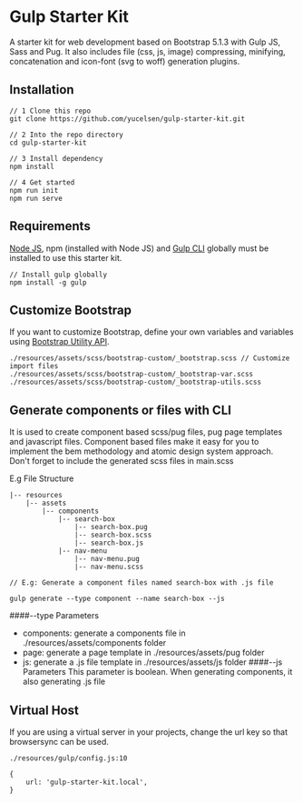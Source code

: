 # Gulp Starter Kit
A starter kit for web development based on Bootstrap 5.1.3 with Gulp JS, Sass and Pug.
It also includes file (css, js, image) compressing, minifying, concatenation and icon-font (svg to woff) generation plugins.

## Installation
```
// 1 Clone this repo
git clone https://github.com/yucelsen/gulp-starter-kit.git

// 2 Into the repo directory
cd gulp-starter-kit

// 3 Install dependency
npm install

// 4 Get started
npm run init
npm run serve
```

## Requirements
[Node JS](https://nodejs.org/en/), npm (installed with Node JS) and [Gulp CLI](https://gulpjs.com/) globally must be installed to use this starter kit.
```
// Install gulp globally
npm install -g gulp
```

## Customize Bootstrap
If you want to customize Bootstrap, define your own variables and variables using [Bootstrap Utility API](https://getbootstrap.com/docs/5.1/utilities/api/).

```
./resources/assets/scss/bootstrap-custom/_bootstrap.scss // Customize import files
./resources/assets/scss/bootstrap-custom/_bootstrap-var.scss
./resources/assets/scss/bootstrap-custom/_bootstrap-utils.scss
``` 

## Generate components or files with CLI
It is used to create component based scss/pug files, pug page templates and javascript files.
Component based files make it easy for you to implement the bem methodology and atomic design system approach.
Don't forget to include the generated scss files in main.scss

E.g File Structure

```
|-- resources
    |-- assets
        |-- components
            |-- search-box
                |-- search-box.pug
                |-- search-box.scss
                |-- search-box.js
            |-- nav-menu
                |-- nav-menu.pug
                |-- nav-menu.scss
``` 

```
// E.g: Generate a component files named search-box with .js file

gulp generate --type component --name search-box --js
```

####--type Parameters
- components: generate a components file in ./resources/assets/components folder
- page: generate a page template in ./resources/assets/pug folder
- js: generate a .js file template in ./resources/assets/js folder
####--js Parameters
This parameter is boolean. When generating components, it also generating .js file

## Virtual Host
If you are using a virtual server in your projects, change the url key so that browsersync can be used.

```
./resources/gulp/config.js:10

{
    url: 'gulp-starter-kit.local',
}
```
